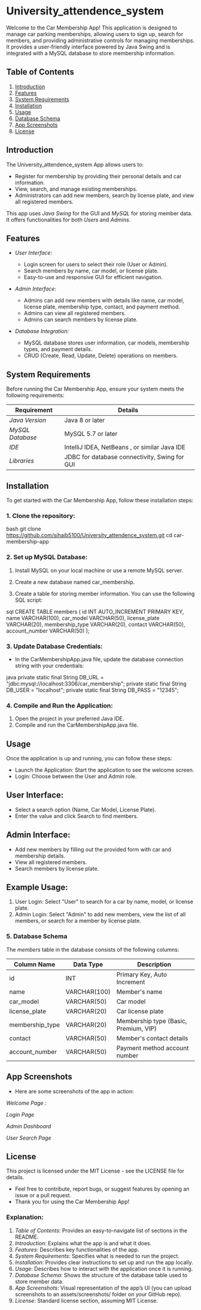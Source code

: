 # University_attendence_system



Welcome to the Car Membership App! This application is designed to manage car parking memberships, allowing users to sign up, search for members, and providing administrative controls for managing memberships. It provides a user-friendly interface powered by Java Swing and is integrated with a MySQL database to store membership information.

## Table of Contents
1. [Introduction](#introduction)
2. [Features](#features)
3. [System Requirements](#system-requirements)
4. [Installation](#installation)
5. [Usage](#usage)
6. [Database Schema](#database-schema)
7. [App Screenshots](#app-screenshots)
8. [License](#license)

## Introduction

The University_attendence_system App allows users to:
- Register for membership by providing their personal details and car information.
- View, search, and manage existing memberships.
- Administrators can add new members, search by license plate, and view all registered members.

This app uses *Java Swing* for the GUI and *MySQL* for storing member data. It offers functionalities for both *Users* and *Admins*.

## Features

- *User Interface:*
  - Login screen for users to select their role (User or Admin).
  - Search members by name, car model, or license plate.
  - Easy-to-use and responsive GUI for efficient navigation.
  
- *Admin Interface:*
  - Admins can add new members with details like name, car model, license plate, membership type, contact, and payment method.
  - Admins can view all registered members.
  - Admins can search members by license plate.

- *Database Integration:*
  - MySQL database stores user information, car models, membership types, and payment details.
  - CRUD (Create, Read, Update, Delete) operations on members.

## System Requirements

Before running the Car Membership App, ensure your system meets the following requirements:

| Requirement         | Details                                 |
|---------------------|-----------------------------------------|
| *Java Version*     | Java 8 or later                         |
| *MySQL Database*   | MySQL 5.7 or later                      |
| *IDE*              | IntelliJ IDEA, NetBeans , or similar Java IDE |
| *Libraries*        | JDBC for database connectivity, Swing for GUI |

## Installation

To get started with the Car Membership App, follow these installation steps:

### 1. Clone the repository:
bash
git clone https://github.com/sihaib5100/University_attendence_system.git
cd car-membership-app



### 2. Set up MySQL Database:
1. Install MySQL on your local machine or use a remote MySQL server.
   
2. Create a new database named car_membership.
   
3. Create a table for storing member information. You can use the following SQL script:

sql
CREATE TABLE members (
    id INT AUTO_INCREMENT PRIMARY KEY,
    name VARCHAR(100),
    car_model VARCHAR(50),
    license_plate VARCHAR(20),
    membership_type VARCHAR(20),
    contact VARCHAR(50),
    account_number VARCHAR(50)
);


### 3. Update Database Credentials:
- In the CarMembershipApp.java file, update the database connection string with your credentials:

java
private static final String DB_URL = "jdbc:mysql://localhost:3306/car_membership";
private static final String DB_USER = "localhost";
private static final String DB_PASS = "12345";


### 4. Compile and Run the Application:
1. Open the project in your preferred Java IDE.
2. Compile and run the CarMembershipApp.java file.
## Usage
Once the application is up and running, you can follow these steps:

- Launch the Application: Start the application to see the welcome screen.
- Login: Choose between the User and Admin role.
## User Interface:
- Select a search option (Name, Car Model, License Plate).
- Enter the value and click Search to find members.
## Admin Interface:
- Add new members by filling out the provided form with car and membership details.
- View all registered members.
- Search members by license plate.
## Example Usage:
1. User Login: Select "User" to search for a car by name, model, or license plate.
2. Admin Login: Select "Admin" to add new members, view the list of all members, or search for a member by license plate.

### 5. Database Schema

The *members* table in the database consists of the following columns:

| Column Name        | Data Type    | Description                                       |
|--------------------|--------------|---------------------------------------------------|
| id               | INT          | Primary Key, Auto Increment                       |
| name             | VARCHAR(100) | Member's name                                     |
| car_model        | VARCHAR(50)  | Car model                                         |
| license_plate    | VARCHAR(20)  | Car license plate                                 |
| membership_type  | VARCHAR(20)  | Membership type (Basic, Premium, VIP)             |
| contact          | VARCHAR(50)  | Member's contact details                          |
| account_number   | VARCHAR(50)  | Payment method account number                     |

## App Screenshots
- Here are some screenshots of the app in action:

*Welcome Page :* 







*Login Page*




*Admin Dashboard*








*User Search Page*







## License
This project is licensed under the MIT License - see the LICENSE file for details.

- Feel free to contribute, report bugs, or suggest features by opening an issue or a pull request.
- Thank you for using the Car Membership App!


### Explanation:

1. *Table of Contents*: Provides an easy-to-navigate list of sections in the README.
2. *Introduction*: Explains what the app is and what it does.
3. *Features*: Describes key functionalities of the app.
4. *System Requirements*: Specifies what is needed to run the project.
5. *Installation*: Provides clear instructions to set up and run the app locally.
6. *Usage*: Describes how to interact with the application once it is running.
7. *Database Schema*: Shows the structure of the database table used to store member data.
8. *App Screenshots*: Visual representation of the app’s UI (you can upload screenshots to an assets/screenshots/ folder on your GitHub repo).
9. *License*: Standard license section, assuming MIT License.
